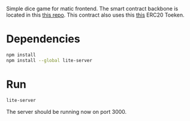 Simple dice game for matic frontend. The smart contract backbone is located in this [this repo](https://github.com/BlockchainTestground/MaticDiceGame). This contract also uses this [this](https://github.com/BlockchainTestground/MaticERC20) ERC20 Toeken.

# Dependencies

```bash
npm install
npm install --global lite-server
```

# Run

```bash
lite-server
```

The server should be running now on port 3000.